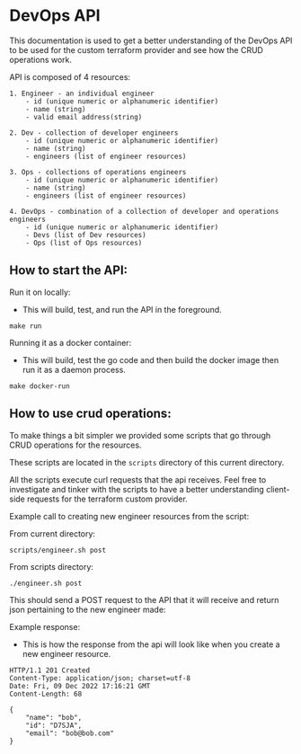 # DevOps API

This documentation is used to get a better understanding of the DevOps API to be used for the custom terraform provider and see how the CRUD operations work.

API is composed of 4 resources:

```
1. Engineer - an individual engineer
    - id (unique numeric or alphanumeric identifier)
    - name (string)
    - valid email address(string)

2. Dev - collection of developer engineers
    - id (unique numeric or alphanumeric identifier)
    - name (string)
    - engineers (list of engineer resources)

3. Ops - collections of operations engineers
    - id (unique numeric or alphanumeric identifier)
    - name (string)
    - engineers (list of engineer resources)

4. DevOps - combination of a collection of developer and operations engineers
    - id (unique numeric or alphanumeric identifier)
    - Devs (list of Dev resources)
    - Ops (list of Ops resources)
```

## How to start the API:

Run it on locally:
- This will build, test, and run the API in the foreground.
```
make run
```

Running it as a docker container:
-  This will build, test the go code and then build the docker image then run it as a daemon process.
```
make docker-run
```

## How to use crud operations:

To make things a bit simpler we provided some scripts that go through CRUD operations for the resources.

These scripts are located in the `scripts` directory of this current directory.

All the scripts execute curl requests that the api receives. 
Feel free to investigate and tinker with the scripts to have a better understanding client-side requests for the terraform custom provider.

Example call to creating new engineer resources from the script:

From current directory:
```
scripts/engineer.sh post 
```

From scripts directory:
```
./engineer.sh post
```

This should send a POST request to the API that it will receive and return json pertaining to the new engineer made:

Example response:
- This is how the response from the api will look like when you create a new engineer resource.
```
HTTP/1.1 201 Created
Content-Type: application/json; charset=utf-8
Date: Fri, 09 Dec 2022 17:16:21 GMT
Content-Length: 68

{
    "name": "bob",
    "id": "D7SJA",
    "email": "bob@bob.com"
}
```

